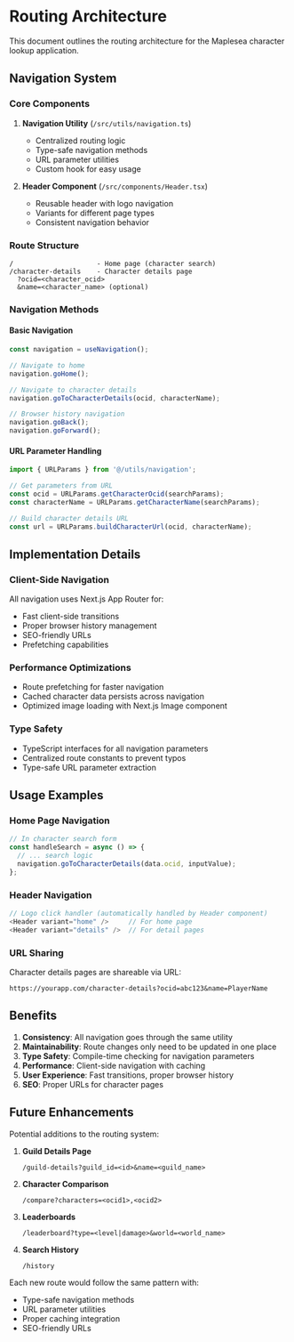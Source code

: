 # Routing Architecture

This document outlines the routing architecture for the Maplesea character lookup application.

## Navigation System

### Core Components

1. **Navigation Utility** (`/src/utils/navigation.ts`)
   - Centralized routing logic
   - Type-safe navigation methods
   - URL parameter utilities
   - Custom hook for easy usage

2. **Header Component** (`/src/components/Header.tsx`)
   - Reusable header with logo navigation
   - Variants for different page types
   - Consistent navigation behavior

### Route Structure

```
/                     - Home page (character search)
/character-details    - Character details page
  ?ocid=<character_ocid>
  &name=<character_name> (optional)
```

### Navigation Methods

#### Basic Navigation
```typescript
const navigation = useNavigation();

// Navigate to home
navigation.goHome();

// Navigate to character details
navigation.goToCharacterDetails(ocid, characterName);

// Browser history navigation
navigation.goBack();
navigation.goForward();
```

#### URL Parameter Handling
```typescript
import { URLParams } from '@/utils/navigation';

// Get parameters from URL
const ocid = URLParams.getCharacterOcid(searchParams);
const characterName = URLParams.getCharacterName(searchParams);

// Build character details URL
const url = URLParams.buildCharacterUrl(ocid, characterName);
```

## Implementation Details

### Client-Side Navigation
All navigation uses Next.js App Router for:
- Fast client-side transitions
- Proper browser history management
- SEO-friendly URLs
- Prefetching capabilities

### Performance Optimizations
- Route prefetching for faster navigation
- Cached character data persists across navigation
- Optimized image loading with Next.js Image component

### Type Safety
- TypeScript interfaces for all navigation parameters
- Centralized route constants to prevent typos
- Type-safe URL parameter extraction

## Usage Examples

### Home Page Navigation
```typescript
// In character search form
const handleSearch = async () => {
  // ... search logic
  navigation.goToCharacterDetails(data.ocid, inputValue);
};
```

### Header Navigation
```typescript
// Logo click handler (automatically handled by Header component)
<Header variant="home" />     // For home page
<Header variant="details" />  // For detail pages
```

### URL Sharing
Character details pages are shareable via URL:
```
https://yourapp.com/character-details?ocid=abc123&name=PlayerName
```

## Benefits

1. **Consistency**: All navigation goes through the same utility
2. **Maintainability**: Route changes only need to be updated in one place
3. **Type Safety**: Compile-time checking for navigation parameters
4. **Performance**: Client-side navigation with caching
5. **User Experience**: Fast transitions, proper browser history
6. **SEO**: Proper URLs for character pages

## Future Enhancements

Potential additions to the routing system:

1. **Guild Details Page**
   ```
   /guild-details?guild_id=<id>&name=<guild_name>
   ```

2. **Character Comparison**
   ```
   /compare?characters=<ocid1>,<ocid2>
   ```

3. **Leaderboards**
   ```
   /leaderboard?type=<level|damage>&world=<world_name>
   ```

4. **Search History**
   ```
   /history
   ```

Each new route would follow the same pattern with:
- Type-safe navigation methods
- URL parameter utilities
- Proper caching integration
- SEO-friendly URLs
